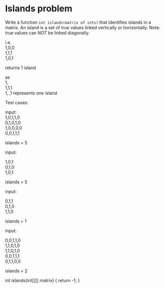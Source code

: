 # Islands problem

Write a function `int islands(matrix of ints)` that identifies islands in a matrix.
An island is a set of true values linked vertically or horizontally.
Note: true values can *NOT* be linked diagonally.

i.e.  
1,0,0  
1,1,1  
1,0,1  

returns 1 island  

as  
1,   
1,1,1  
1, ,1 represents one island   

Test cases:   

input:   
1,0,1,1,0   
0,1,0,1,0   
1,0,0,0,0  
0,0,1,1,1  

islands = 5   


input:    

1,0,1  
0,1,0  
1,0,1  

islands = 5   


input:   

0,1,1  
0,1,0  
1,1,0  

islands = 1  


input:    

0,0,1,1,0  
1,1,0,1,0  
1,1,0,1,0  
0,0,1,1,1  
0,1,1,0,0  

islands = 2   

int islands(int[][] matrix) {
  return -1;
}
